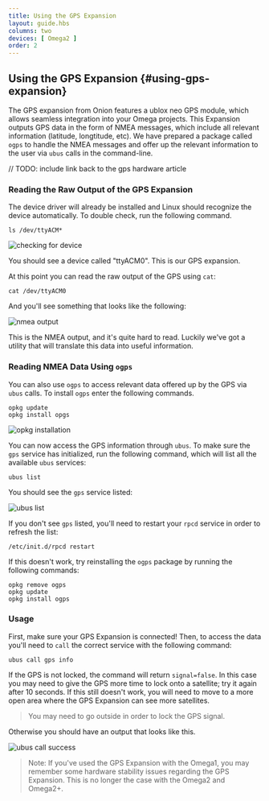 ```yaml
---
title: Using the GPS Expansion
layout: guide.hbs
columns: two
devices: [ Omega2 ]
order: 2
---
```


## Using the GPS Expansion {#using-gps-expansion}

The GPS expansion from Onion features a ublox neo GPS module, which allows seamless integration into your Omega projects. This Expansion outputs GPS data in the form of NMEA messages, which include all relevant information (latitude, longtitude, etc). We have prepared a package called `ogps` to handle the NMEA messages and offer up the relevant information to the user via `ubus` calls in the command-line.

// TODO: include link back to the gps hardware article

### Reading the Raw Output of the GPS Expansion

The device driver will already be installed and Linux should recognize the device automatically. To double check, run the following command.

```
ls /dev/ttyACM*
```

![checking for device](https://raw.githubusercontent.com/OnionIoT/Onion-Docs/master/Omega2/Documentation/Doing-Stuff/img/using-gps-expansion-1-ls.png)

You should see a device called "ttyACM0". This is our GPS expansion.

At this point you can read the raw output of the GPS using `cat`:

```
cat /dev/ttyACM0
```

And you'll see something that looks like the following:

![nmea output](https://raw.githubusercontent.com/OnionIoT/Onion-Docs/master/Omega2/Documentation/Doing-Stuff/img/using-gps-expansion-2-nmea.png)

This is the NMEA output, and it's quite hard to read. Luckily we've got a utility that will translate this data into useful information.


### Reading NMEA Data Using `ogps`

You can also use `ogps` to access relevant data offered up by the GPS via `ubus` calls. To install `ogps` enter the following commands.

```
opkg update
opkg install opgs
```

![opkg installation](https://raw.githubusercontent.com/OnionIoT/Onion-Docs/master/Omega2/Documentation/Doing-Stuff/img/using-gps-expansion-3-opkg-install.png)

You can now access the GPS information through `ubus`. To make sure the `gps` service has initialized, run the following command, which will list all the available `ubus` services:

```
ubus list
```

You should see the `gps` service listed:

![ubus list](https://raw.githubusercontent.com/OnionIoT/Onion-Docs/master/Omega2/Documentation/Doing-Stuff/img/using-gps-expansion-4-ubus-list.png)


If you don't see `gps` listed, you'll need to restart your `rpcd` service in order to refresh the list:

```
/etc/init.d/rpcd restart
```

If this doesn't work, try reinstalling the `ogps` package by running the following commands:

```
opkg remove ogps
opkg update
opkg install ogps
```

### Usage

First, make sure your GPS Expansion is connected! Then, to access the data you'll need to `call` the correct service with the following command:

```
ubus call gps info
```

If the GPS is not locked, the command will return `signal=false`. In this case you may need to give the GPS more time to lock onto a satellite; try it again after 10 seconds. If this still doesn't work, you will need to move to a more open area where the GPS Expansion can see more satellites.

>You may need to go outside in order to lock the GPS signal.

Otherwise you should have an output that looks like this.

![ubus call success](https://raw.githubusercontent.com/OnionIoT/Onion-Docs/master/Omega2/Documentation/Doing-Stuff/img/using-gps-expansion-5-ubus-success.png)


>Note: If you've used the GPS Expansion with the Omega1, you may remember some hardware stability issues regarding the GPS Expansion. This is no longer the case with the Omega2 and Omega2+.
